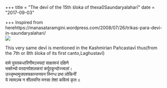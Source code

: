 +++
title = "The devī of the 15th śloka of thexa0Saundaryalaharī"
date = "2017-09-03"

+++
Inspired from
herehttps://manasataramgini.wordpress.com/2008/07/26/trikas-para-devi-in-saundaryalahari/  
[![](https://padmavajrablog.files.wordpress.com/2017/09/vagdevi_1.jpg?w=739)](https://padmavajrablog.files.wordpress.com/2017/09/vagdevi_1.jpg)



This very same devī is mentioned in the Kashmirian Pañcastavī thus(from
the 7th or 8th śloka of its first canto,Laghustavī)

वामे पुस्तकधारिणीमऽभयदां साक्षस्रजं दक्षिणे  
भक्तेभ्यो वरदानपेशलकरां कर्पूरकुन्दोज्ज्वलां।  
उज्जृम्भामुजपक्त्रकान्तनयन स्निग्ध प्रभा लोकिनीं  
ये त्वामऽम्ब न शीलयन्ति मनसा तेशां कवित्वं कृतः॥
